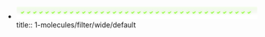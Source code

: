 - ![](https://raw.githubusercontent.com/cybercongress/prism/img-upload/components/1-molecules/filter/wide.png)
  title:: 1-molecules/filter/wide/default